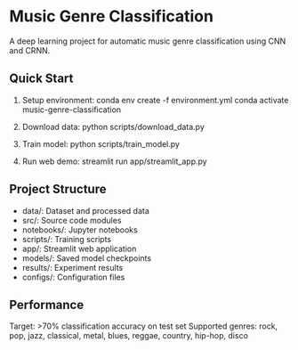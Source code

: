 ﻿
# Music Genre Classification

A deep learning project for automatic music genre classification using CNN and CRNN.

## Quick Start

1. Setup environment:
   conda env create -f environment.yml
   conda activate music-genre-classification

2. Download data:
   python scripts/download_data.py

3. Train model:
   python scripts/train_model.py

4. Run web demo:
   streamlit run app/streamlit_app.py

## Project Structure

- data/: Dataset and processed data
- src/: Source code modules  
- notebooks/: Jupyter notebooks
- scripts/: Training scripts
- app/: Streamlit web application
- models/: Saved model checkpoints
- results/: Experiment results
- configs/: Configuration files

## Performance

Target: >70% classification accuracy on test set
Supported genres: rock, pop, jazz, classical, metal, blues, reggae, country, hip-hop, disco
